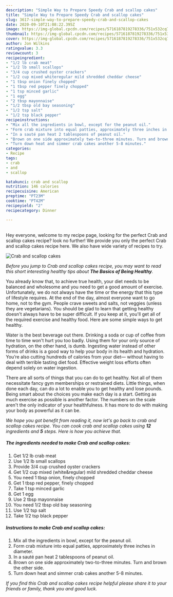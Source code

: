 ```yaml
---
description: "Simple Way to Prepare Speedy Crab and scallop cakes"
title: "Simple Way to Prepare Speedy Crab and scallop cakes"
slug: 3617-simple-way-to-prepare-speedy-crab-and-scallop-cakes
date: 2020-09-10T21:08:22.395Z
image: https://img-global.cpcdn.com/recipes/5716187819278336/751x532cq70/crab-and-scallop-cakes-recipe-main-photo.jpg
thumbnail: https://img-global.cpcdn.com/recipes/5716187819278336/751x532cq70/crab-and-scallop-cakes-recipe-main-photo.jpg
cover: https://img-global.cpcdn.com/recipes/5716187819278336/751x532cq70/crab-and-scallop-cakes-recipe-main-photo.jpg
author: Jon Wilkins
ratingvalue: 3.3
reviewcount: 3
recipeingredient:
- "1/2 lb crab meat"
- "1/2 lb small scallops"
- "3/4 cup crushed oyster crackers"
- "1/2 cup mixed whiteregular mild shredded cheddar cheese"
- "1 tbsp onion finely chopped"
- "1 tbsp red pepper finely chopped"
- "1 tsp minced garlic"
- "1 egg"
- "2 tbsp mayonnaise"
- "1/2 tbsp old bay seasoning"
- "1/2 tsp salt"
- "1/2 tsp black pepper"
recipeinstructions:
- "Mix all the ingredients in bowl, except for the peanut oil."
- "Form crab mixture into equal patties, approximately three inches in diameter."
- "In a sauté pan heat 2 tablespoons of peanut oil."
- "Brown on one side approximately two-to-three minutes. Turn and brown the other side."
- "Turn down heat and simmer crab cakes another 5-8 minutes."
categories:
- Recipe
tags:
- crab
- and
- scallop

katakunci: crab and scallop 
nutrition: 146 calories
recipecuisine: American
preptime: "PT23M"
cooktime: "PT42M"
recipeyield: "2"
recipecategory: Dinner

---
```

<br>
Hey everyone, welcome to my recipe page, looking for the perfect Crab and scallop cakes recipe? look no further! We provide you only the perfect Crab and scallop cakes recipe here. We also have wide variety of recipes to try.
<br>


![Crab and scallop cakes](https://img-global.cpcdn.com/recipes/5716187819278336/751x532cq70/crab-and-scallop-cakes-recipe-main-photo.jpg)

<i>Before you jump to Crab and scallop cakes recipe, you may want to read this short interesting healthy tips about <strong>The Basics of Being Healthy</strong>.</i>

You already know that, to achieve true health, your diet needs to be balanced and wholesome and you need to get a good amount of exercise. Unfortunately, we do not always have the time or the energy that this type of lifestyle requires. At the end of the day, almost everyone want to go home, not to the gym. People crave sweets and salts, not veggies (unless they are vegetarians). You should be glad to learn that getting healthy doesn't always have to be super difficult. If you keep at it, you'll get all of the required exercise and healthy food. Here are some simple ways to get healthy.

Water is the best beverage out there. Drinking a soda or cup of coffee from time to time won't hurt you too badly. Using them for your only source of hydration, on the other hand, is dumb. Ingesting water instead of other forms of drinks is a good way to help your body in its health and hydration. You’re also cutting hundreds of calories from your diet— without having to deal with terrible tasting diet food. Effective weight loss efforts often depend solely on water ingestion.

There are all sorts of things that you can do to get healthy. Not all of them necessitate fancy gym memberships or restrained diets. Little things, when done each day, can do a lot to enable you to get healthy and lose pounds. Being smart about the choices you make each day is a start. Getting as much exercise as possible is another factor. The numbers on the scale aren't the only indicator of your healthfulness. It has more to do with making your body as powerful as it can be. 


<i>We hope you got benefit from reading it, now let's go back to crab and scallop cakes recipe. You can cook crab and scallop cakes using <strong>12</strong> ingredients and <strong>5</strong> steps. Here is how you achieve that.
</i>

##### The ingredients needed to make Crab and scallop cakes:

1. Get 1/2 lb crab meat
1. Use 1/2 lb small scallops
1. Provide 3/4 cup crushed oyster crackers
1. Get 1/2 cup mixed (white&amp;regular) mild shredded cheddar cheese
1. You need 1 tbsp onion, finely chopped
1. Get 1 tbsp red pepper, finely chopped
1. Take 1 tsp minced garlic
1. Get 1 egg
1. Use 2 tbsp mayonnaise
1. You need 1/2 tbsp old bay seasoning
1. Use 1/2 tsp salt
1. Take 1/2 tsp black pepper


##### Instructions to make Crab and scallop cakes:

1. Mix all the ingredients in bowl, except for the peanut oil.
1. Form crab mixture into equal patties, approximately three inches in diameter.
1. In a sauté pan heat 2 tablespoons of peanut oil.
1. Brown on one side approximately two-to-three minutes. Turn and brown the other side.
1. Turn down heat and simmer crab cakes another 5-8 minutes.


<i>If you find this Crab and scallop cakes recipe helpful please share it to your friends or family, thank you and good luck.</i>
